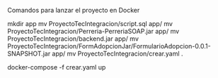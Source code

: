 Comandos para lanzar el proyecto en Docker

mkdir app
mv ProyectoTecIntegracion/script.sql app/
mv ProyectoTecIntegracion/Perreria-PerreriaSOAP.jar app/
mv ProyectoTecIntegracion/backend.jar app/
mv ProyectoTecIntegracion/FormAdopcionJar/FormularioAdopcion-0.0.1-SNAPSHOT.jar app/
mv ProyectoTecIntegracion/crear.yaml .

docker-compose -f crear.yaml up